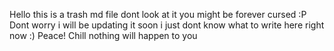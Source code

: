 Hello this is a trash md file dont look at it you might be forever cursed :P
Dont worry i will be updating it soon i just dont know what to write here 
right now :) 
Peace! Chill nothing will happen to you
